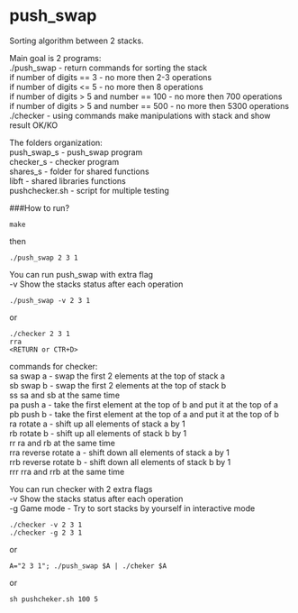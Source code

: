 # push_swap

Sorting algorithm between 2 stacks.  

Main goal is 2 programs:  
./push_swap - return commands for sorting the stack  
	if number of digits == 3 - no more then 2-3 operations  
	if number of digits <= 5 - no more then 8 operations  
	if number of digits > 5 and number == 100 - no more then 700 operations  
	if number of digits > 5 and number == 500 - no more then 5300 operations  
./checker - using commands make manipulations with stack and show result OK/KO  
  
The folders organization:  
push_swap_s - push_swap program  
checker_s - checker program    
shares_s - folder for shared functions  
libft - shared libraries functions  
pushchecker.sh - script for multiple testing  

###How to run?
```
make
```
then
```
./push_swap 2 3 1
```
You can run push_swap with extra flag  
-v Show the stacks status after each operation

```
./push_swap -v 2 3 1
```
or
```
./checker 2 3 1
rra
<RETURN or CTR+D>
```
commands for checker:  
sa   swap a - swap the first 2 elements at the top of stack a  
sb   swap b - swap the first 2 elements at the top of stack b  
ss   sa and sb at the same time  
pa   push a - take the first element at the top of b and put it at the top of a  
pb   push b - take the first element at the top of a and put it at the top of b  
ra   rotate a - shift up all elements of stack a by 1  
rb   rotate b - shift up all elements of stack b by 1  
rr   ra and rb at the same time  
rra  reverse rotate a - shift down all elements of stack a by 1  
rrb  reverse rotate b - shift down all elements of stack b by 1  
rrr  rra and rrb at the same time  
  
You can run checker with 2 extra flags  
-v Show the stacks status after each operation  
-g Game mode - Try to sort stacks by yourself in interactive mode

```
./checker -v 2 3 1
./checker -g 2 3 1
```
or
```
A="2 3 1"; ./push_swap $A | ./cheker $A
```
or
```
sh pushcheker.sh 100 5
```
